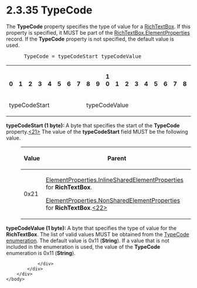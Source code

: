 <html dir="LTR" xmlns:mshelp="http://msdn.microsoft.com/mshelp" xmlns:ddue="http://ddue.schemas.microsoft.com/authoring/2003/5" xmlns:xlink="http://www.w3.org/1999/xlink" xmlns:tool="http://www.microsoft.com/tooltip">
    <head>
        <meta http-equiv="Content-Type" content="text/html; CHARSET=utf-8"></meta>
        <meta name="save" content="history"></meta>
        <title>2.3.35 TypeCode</title>
        <xml>
            <mshelp:toctitle title="2.3.35 TypeCode"></mshelp:toctitle>
            <mshelp:rltitle title="[MS-RPL]: TypeCode"></mshelp:rltitle>
            <mshelp:keyword index="A" term="2033ee0a-00cc-4616-8fdf-e1b3fc070069"></mshelp:keyword>
            <mshelp:attr name="DCSext.ContentType" value="open specification"></mshelp:attr>
            <mshelp:attr name="AssetID" value="2033ee0a-00cc-4616-8fdf-e1b3fc070069"></mshelp:attr>
            <mshelp:attr name="TopicType" value="kbRef"></mshelp:attr>
            <mshelp:attr name="DCSext.Title" value="[MS-RPL]: TypeCode" />
        </xml>
    </head>
    <body>
        <div id="header">
            <h1 class="heading">2.3.35 TypeCode</h1>
        </div>
        <div id="mainSection">
            <div id="mainBody">
                <div id="allHistory" class="saveHistory"></div>
                <div id="sectionSection0" class="section" name="collapseableSection">
                    

<p>The <b>TypeCode</b> property specifies the type of value for
a <a href="e1999254-e8d4-4998-8ef5-00e0991ab9c7.htm">RichTextBox</a>. If this
property is specified, it MUST be part of the <a href="d7f6cef2-01c6-4562-a4a0-5f205d79963e.htm">RichTextBox.ElementProperties</a>
record. If the <b>TypeCode</b> property is not specified, the default value is
used.           </p>

<dl>
<dd>
<div><pre> TypeCode = typeCodeStart typeCodeValue
</pre></div>
</dd></dl>

<table>
 <tr>
  <th><p><br>0</p></th>
  <th><p><br>1</p></th>
  <th><p><br>2</p></th>
  <th><p><br>3</p></th>
  <th><p><br>4</p></th>
  <th><p><br>5</p></th>
  <th><p><br>6</p></th>
  <th><p><br>7</p></th>
  <th><p><br>8</p></th>
  <th><p><br>9</p></th>
  <th><p>1<br>0</p></th>
  <th><p><br>1</p></th>
  <th><p><br>2</p></th>
  <th><p><br>3</p></th>
  <th><p><br>4</p></th>
  <th><p><br>5</p></th>
  <th><p><br>6</p></th>
  <th><p><br>7</p></th>
  <th><p><br>8</p></th>
  <th><p><br>9</p></th>
  <th><p>2<br>0</p></th>
  <th><p><br>1</p></th>
  <th><p><br>2</p></th>
  <th><p><br>3</p></th>
  <th><p><br>4</p></th>
  <th><p><br>5</p></th>
  <th><p><br>6</p></th>
  <th><p><br>7</p></th>
  <th><p><br>8</p></th>
  <th><p><br>9</p></th>
  <th><p>3<br>0</p></th>
  <th><p><br>1</p></th>
 </tr>
 <tr>
  <td colspan="8">
  <p>typeCodeStart</p>
  </td>
  <td colspan="8">
  <p>typeCodeValue</p>
  </td>
  
 </tr>
</table>

<p><b>typeCodeStart (1 byte): </b>A byte that specifies
the start of the <b>TypeCode</b> property.<a id="Appendix_A_Target_21"></a><a href="1d022514-2a2f-41df-b2f8-36f19e474fa5.htm#Appendix_A_21" aria-label="Product behavior note 21">&lt;21&gt;</a> The value
of the <b>typeCodeStart</b> field MUST be the following value.</p>

<dl>
<dd>
<table>
 <thead>
  <tr>
   <th>
   <p>Value</p>
   </th>
   <th>
   <p>Parent</p>
   </th>
  </tr>
 </thead>
 <tr>
  <td>
  <p>0x21</p>
  </td>
  <td>
  <p><a href="23d76278-cee5-45ee-a361-a9d94d6d3300.htm">ElementProperties.InlineSharedElementProperties</a>
  for <b>RichTextBox</b>.</p>
  <p><a href="1b1b7882-84bb-47d4-a3d2-b020b8d23d7a.htm">ElementProperties.NonSharedElementProperties</a>
  for <b>RichTextBox</b>.<a id="Appendix_A_Target_22"></a><a href="1d022514-2a2f-41df-b2f8-36f19e474fa5.htm#Appendix_A_22" aria-label="Product behavior note 22">&lt;22&gt;</a></p>
  </td>
 </tr>
</table>
</dd></dl>

<p><b>typeCodeValue (1 byte): </b>A byte that specifies
the type of value for the <b>RichTextBox</b>. The list of valid values MUST be
obtained from the <a href="b5b6a9a8-765b-4ff5-a6be-01fbf48f953b.htm">TypeCode</a>
<a href="75ae48f7-746b-4b41-919c-6699fa28b3ef.htm#gt_846463b5-421c-4d6b-8d82-79d44db666fa">enumeration</a>. The default
value is 0x11 (<b>String</b>). If a value that is not included in the
enumeration is used, the value of the <b>TypeCode</b> enumeration is 0x11 (<b>String</b>).</p>


                </div>
            </div>
        </div>
    </body>
</html>
